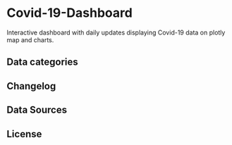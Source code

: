 # Covid-19-Dashboard
Interactive dashboard with daily updates displaying Covid-19 data on plotly map and charts.

## Data categories

## Changelog

## Data Sources

## License 
